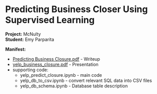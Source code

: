 # Predicting Business Closer Using Supervised Learning

**Project:** McNulty   
**Student:** Emy Parparita   

**Manifest:**  

  - [Predicting Business Closure.pdf](Predicting%20Business%20Closure.pdf) - Writeup  
  - [yelp_business_closure.pdf](yelp_business_closure.pdf) - Presentation   
  - supporting code:   
     - yelp_predict_closure.ipynb - main code   
     - yelp_db_to_csv.ipynb - convert relevant SQL data into CSV files   
     - yelp_db_schema.ipynb - Database table description  
